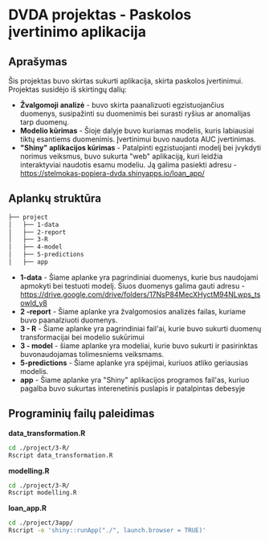 # DVDA projektas - Paskolos įvertinimo aplikacija
## Aprašymas
Šis projektas buvo skirtas sukurti aplikacija, skirta paskolos įvertinimui. Projektas susidėjo iš skirtingų dalių:
- **Žvalgomoji analizė** - buvo skirta paanalizuoti egzistuojančius duomenys, susipažinti su duomenimis bei surasti ryšius ar anomalijas tarp duomenų.
- **Modelio kūrimas** - Šioje dalyje buvo kuriamas modelis, kuris labiausiai tiktų esantiems duomenimis. Įvertinimui buvo naudota AUC įvertinimas.
- **"Shiny" aplikacijos kūrimas** - Patalpinti egzistuojanti modelį bei įvykdyti norimus veiksmus, buvo sukurta "web" aplikaciją, kuri leidžia interaktyviai naudotis esamu modeliu. Ją galima pasiekti adresu - https://stelmokas-popiera-dvda.shinyapps.io/loan_app/
## Aplankų struktūra

```markdown
├── project
│   ├── 1-data
│   ├── 2-report
│   ├── 3-R
│   ├── 4-model
│   ├── 5-predictions
│   ├── app
```
- **1-data** - Šiame aplanke yra pagrindiniai duomenys, kurie bus naudojami apmokyti bei testuoti modelį. Šiuos duomenys galima gauti adresu - https://drive.google.com/drive/folders/17NsP84MecXHyctM94NLwps_tsowld_y8
- **2 -report** - Šiame aplanke yra žvalgomosios analizės failas, kuriame buvo paanalziuoti duomenys.
- **3 - R** - Šiame aplanke yra pagrindiniai fail'ai, kurie buvo sukurti duomenų transformacijai bei modelio sukūrimui
- **3 - model** - šiame aplanke yra modeliai, kurie buvo sukurti ir pasirinktas buvonaudojamas tolimesniems veiksmams.
- **5-predictions**  - Šiame aplanke yra spėjimai, kuriuos atliko geriausias modelis.
- **app** - Šiame aplanke yra "Shiny" aplikacijos programos fail'as, kuriuo pagalba buvo sukurtas interenetinis puslapis ir patalpintas debesyje
## Programinių failų paleidimas

**data_transformation.R**
``` bash
cd ./project/3-R/
Rscript data_transformation.R
```
**modelling.R**
``` bash
cd ./project/3-R/
Rscript modelling.R
```
**loan_app.R**
``` bash
cd ./project/3app/
Rscript -e 'shiny::runApp("./", launch.browser = TRUE)'
```

